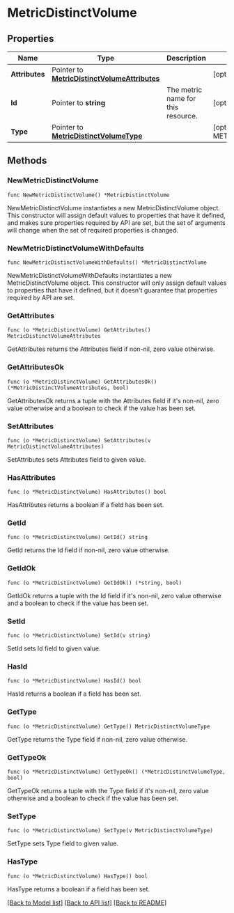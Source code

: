 # MetricDistinctVolume

## Properties

| Name           | Type                                                                               | Description                        | Notes                                                                    |
| -------------- | ---------------------------------------------------------------------------------- | ---------------------------------- | ------------------------------------------------------------------------ |
| **Attributes** | Pointer to [**MetricDistinctVolumeAttributes**](MetricDistinctVolumeAttributes.md) |                                    | [optional]                                                               |
| **Id**         | Pointer to **string**                                                              | The metric name for this resource. | [optional]                                                               |
| **Type**       | Pointer to [**MetricDistinctVolumeType**](MetricDistinctVolumeType.md)             |                                    | [optional] [default to METRICDISTINCTVOLUMETYPE_DISTINCT_METRIC_VOLUMES] |

## Methods

### NewMetricDistinctVolume

`func NewMetricDistinctVolume() *MetricDistinctVolume`

NewMetricDistinctVolume instantiates a new MetricDistinctVolume object.
This constructor will assign default values to properties that have it defined,
and makes sure properties required by API are set, but the set of arguments
will change when the set of required properties is changed.

### NewMetricDistinctVolumeWithDefaults

`func NewMetricDistinctVolumeWithDefaults() *MetricDistinctVolume`

NewMetricDistinctVolumeWithDefaults instantiates a new MetricDistinctVolume object.
This constructor will only assign default values to properties that have it defined,
but it doesn't guarantee that properties required by API are set.

### GetAttributes

`func (o *MetricDistinctVolume) GetAttributes() MetricDistinctVolumeAttributes`

GetAttributes returns the Attributes field if non-nil, zero value otherwise.

### GetAttributesOk

`func (o *MetricDistinctVolume) GetAttributesOk() (*MetricDistinctVolumeAttributes, bool)`

GetAttributesOk returns a tuple with the Attributes field if it's non-nil, zero value otherwise
and a boolean to check if the value has been set.

### SetAttributes

`func (o *MetricDistinctVolume) SetAttributes(v MetricDistinctVolumeAttributes)`

SetAttributes sets Attributes field to given value.

### HasAttributes

`func (o *MetricDistinctVolume) HasAttributes() bool`

HasAttributes returns a boolean if a field has been set.

### GetId

`func (o *MetricDistinctVolume) GetId() string`

GetId returns the Id field if non-nil, zero value otherwise.

### GetIdOk

`func (o *MetricDistinctVolume) GetIdOk() (*string, bool)`

GetIdOk returns a tuple with the Id field if it's non-nil, zero value otherwise
and a boolean to check if the value has been set.

### SetId

`func (o *MetricDistinctVolume) SetId(v string)`

SetId sets Id field to given value.

### HasId

`func (o *MetricDistinctVolume) HasId() bool`

HasId returns a boolean if a field has been set.

### GetType

`func (o *MetricDistinctVolume) GetType() MetricDistinctVolumeType`

GetType returns the Type field if non-nil, zero value otherwise.

### GetTypeOk

`func (o *MetricDistinctVolume) GetTypeOk() (*MetricDistinctVolumeType, bool)`

GetTypeOk returns a tuple with the Type field if it's non-nil, zero value otherwise
and a boolean to check if the value has been set.

### SetType

`func (o *MetricDistinctVolume) SetType(v MetricDistinctVolumeType)`

SetType sets Type field to given value.

### HasType

`func (o *MetricDistinctVolume) HasType() bool`

HasType returns a boolean if a field has been set.

[[Back to Model list]](../README.md#documentation-for-models) [[Back to API list]](../README.md#documentation-for-api-endpoints) [[Back to README]](../README.md)
